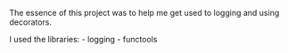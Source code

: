 The essence of this project was to help me get used to logging and using decorators.

I used the libraries:
	- logging
	- functools